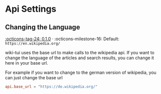 # Api Settings

## Changing the Language

[:octicons-tag-24: 0.1.0][release-0.1.0] ·
:octicons-milestone-16: Default: `https://en.wikipedia.org/`

wiki-tui uses the base url to make calls to the wikipedia api. If you want to change the language of the articles and search results, you can change it here in your base url. 

For example if you want to change to the german version of wikipedia, you can just change the base url

```toml
api.base_url = "https://de.wikipedia.org/"
```

[release-0.1.0]: https://github.com/Builditluc/wiki-tui/releases/tag/v0.1
